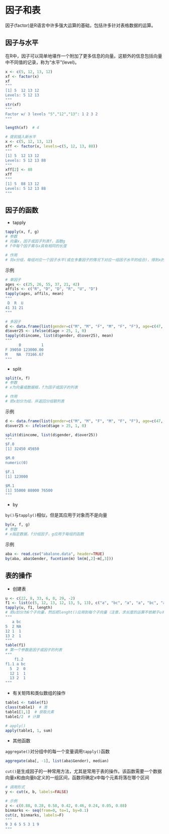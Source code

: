 # 因子和表

因子(factor)是R语言中许多强大运算的基础，包括许多针对表格数据的运算。

## 因子与水平

在R中，因子可以简单地堪作一个附加了更多信息的向量。这额外的信息包括向量中不同值的记录，称为“水平”(level)。

```R
x <- c(5, 12, 13, 12)
xf <- factor(x)
xf
"""
[1] 5  12 13 12
Levels: 5 12 13
"""
str(xf)
"""
Factor w/ 3 levels "5","12","13": 1 2 3 2
"""

length(xf)  # 4

# 提前插入新水平
x <- c(5, 12, 13, 12)
xff <- factor(x, levels=c(5, 12, 13, 88))
"""
[1] 5  12 13 12
Levels: 5 12 13 88
"""
xff[2] <- 88
xff
"""
[1] 5  88 13 12
Levels: 5 12 13 88
"""
```

## 因子的函数

- tapply

```R
tapply(x, f, g)
# 参数
# 向量x，因子或因子列表f，函数g
# f中每个因子需与x具有相同的长度

# 作用
# 将x分组，每组对应一个因子水平(或在多重因子的情况下对应一组因子水平的组合)，得到x的子向量，然后这些子向量应用函数g()
```

示例

```R
# 单因子
ages <- c(25, 26, 55, 37, 21, 42)
affils <- c("R", "D", "D", "R", "U", "D")
tapply(ages, affils, mean)
"""
 D  R  U 
41 31 21 
"""

# 多因子
d <- data.frame(list(gender=c("M", "M", "F", "M", "F", "F"), age=c(47, 59, 21, 32, 33, 24), income=c(55000, 88000, 32450, 76500, 123000, 45650)))
d$over25 <- ifelse(d$age > 25, 1, 0)
tapply(d$income, list(d$gender, d$over25), mean)
"""
      0         1
F 39050 123000.00
M    NA  73166.67
"""
```

- split

```R
split(x, f)
# 参数
# x为向量或数据框，f为因子或因子的列表

# 作用
# 把x划分为组，并返回分组额列表
```

示例

```R
d <- data.frame(list(gender=c("M", "M", "F", "M", "F", "F"), age=c(47, 59, 21, 32, 33, 24), income=c(55000, 88000, 32450, 76500, 123000, 45650)))
d$over25 <- ifelse(d$age > 25, 1, 0)

split(d$income, list(d$gender, d$over25))
"""
$F.0
[1] 32450 45650

$M.0
numeric(0)

$F.1
[1] 123000

$M.1
[1] 55000 88000 76500
"""
```

- by

`by()`与`tapply()`相似，但是其应用于对象而不是向量

```R
by(x, f, g)
# 参数
# x指定数据，f分组因子，g应用于每组的函数
```

示例

```R
aba <- read.csv("abalone.data", header=TRUE)
by(aba, aba$Gender, fucntion(m) lm(m[,2]~m[,3]))
```

## 表的操作

- 创建表

```R
u <- c(22, 8, 33, 6, 8, 29, -2)
f1 <- list(c(5, 12, 13, 12, 13, 5, 13), c("a", "bc", "a", "a", "bc", "a", "a"))
tapply(u, f1, length)  
# 把u划分为6个子向量，然后把lenght()应用到每个子向量（注意，求长度的运算不依赖于u有什么元素，所以只用关注因子）。那些子向量的长度是两个因子的6种组合中每种情况的出现次数。
"""
   a bc
5  2 NA
12 1  1
13 2  1
"""
table(f1)
# 第一个参数是因子或因子的列表
"""
    f1.2
f1.1 a bc
  5  2  0
  12 1  1
  13 2  1
"""
```

- 有关矩阵和类似数组的操作

```R
table1 <- table(f1)
class(table1)  # 类
table1[1,1]  # 获取元素
table1/2  # 计算

# apply()
apply(table1, 1, sum) 
```

- 其他函数

`aggregate()`对分组中的每一个变量调用`tapply()`函数

```R
aggregate(aba[, -1], list(aba$Gender), median)
```

`cut()`是生成因子的一种常用方法，尤其是常用于表的操作。该函数需要一个数据向量x和由向量b定义的一组区间，函数将确定x中每个元素将落在哪个区间

```R
# 调用形式
y <- cut(x, b, labels=FALSE)

# 示例
z <- c(0.88, 0.28, 0.58, 0.42, 0.46, 0.24, 0.05, 0.88)
binmarks <- seq(from=0, to=1, by=0.1)
cut(z, binmarks, labels=F)
"""
9 3 6 5 5 3 1 9
"""
```

